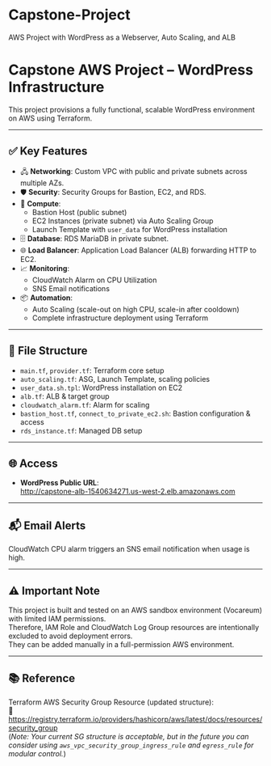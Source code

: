 # Capstone-Project  
AWS Project with WordPress as a Webserver, Auto Scaling, and ALB

# Capstone AWS Project – WordPress Infrastructure

This project provisions a fully functional, scalable WordPress environment on AWS using Terraform.

---

## ✅ Key Features

- 🖧 **Networking**: Custom VPC with public and private subnets across multiple AZs.
- 🛡️ **Security**: Security Groups for Bastion, EC2, and RDS.
- 🚀 **Compute**:
  - Bastion Host (public subnet)
  - EC2 Instances (private subnet) via Auto Scaling Group
  - Launch Template with `user_data` for WordPress installation
- 🗄️ **Database**: RDS MariaDB in private subnet.
- 🌐 **Load Balancer**: Application Load Balancer (ALB) forwarding HTTP to EC2.
- 📈 **Monitoring**:
  - CloudWatch Alarm on CPU Utilization
  - SNS Email notifications
- 📦 **Automation**:
  - Auto Scaling (scale-out on high CPU, scale-in after cooldown)
  - Complete infrastructure deployment using Terraform

---

## 📂 File Structure

- `main.tf`, `provider.tf`: Terraform core setup
- `auto_scaling.tf`: ASG, Launch Template, scaling policies
- `user_data.sh.tpl`: WordPress installation on EC2
- `alb.tf`: ALB & target group
- `cloudwatch_alarm.tf`: Alarm for scaling
- `bastion_host.tf`, `connect_to_private_ec2.sh`: Bastion configuration & access
- `rds_instance.tf`: Managed DB setup

---

## 🌐 Access

- **WordPress Public URL**:  
  http://capstone-alb-1540634271.us-west-2.elb.amazonaws.com

---

## 📬 Email Alerts

CloudWatch CPU alarm triggers an SNS email notification when usage is high.

---

## ⚠️ Important Note

This project is built and tested on an AWS sandbox environment (Vocareum) with limited IAM permissions.  
Therefore, IAM Role and CloudWatch Log Group resources are intentionally excluded to avoid deployment errors.  
They can be added manually in a full-permission AWS environment.

---

## 📚 Reference

Terraform AWS Security Group Resource (updated structure):  
🔗 https://registry.terraform.io/providers/hashicorp/aws/latest/docs/resources/security_group  
(*Note: Your current SG structure is acceptable, but in the future you can consider using `aws_vpc_security_group_ingress_rule` and `egress_rule` for modular control.*)
